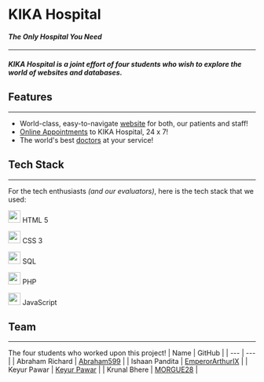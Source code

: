 # KIKA Hospital
#### _The Only Hospital You Need_
---
##### KIKA Hospital is a joint effort of four students who wish to explore the world of websites and databases.

## Features
---
- World-class, easy-to-navigate [website](https://emperorarthurix.github.io/KIKA-Hospital/index.html) for both, our patients and staff!
- [Online Appointments](https://emperorarthurix.github.io/KIKA-Hospital/appointment.html) to KIKA Hospital, 24 x 7!
- The world's best [doctors](https://emperorarthurix.github.io/KIKA-Hospital/doctors.html) at your service!

## Tech Stack
---
For the tech enthusiasts _(and our evaluators)_, here is the tech stack that we used:

<img src="https://upload.wikimedia.org/wikipedia/commons/thumb/6/61/HTML5_logo_and_wordmark.svg/1200px-HTML5_logo_and_wordmark.svg.png" height="25" width="25"/> HTML 5

<img src="https://upload.wikimedia.org/wikipedia/commons/thumb/d/d5/CSS3_logo_and_wordmark.svg/1200px-CSS3_logo_and_wordmark.svg.png" height="25" width="25"/> CSS 3

<img src="https://www.freeiconspng.com/thumbs/sql-server-icon-png/sql-server-icon-png-29.png" height="25" width="25"/> SQL

<img src="https://www.php.net/images/logos/new-php-logo.svg" height="25" width="25"/> PHP

<img src="https://www.freepnglogos.com/uploads/javascript-png/javascript-vector-logo-yellow-png-transparent-javascript-vector-12.png" height="25" width="25"/> JavaScript

## Team
---
The four students who worked upon this project!
| Name | GitHub |
| --- | --- |
| Abraham Richard | [Abraham599](https://github.com/Abraham599) |
| Ishaan Pandita | [EmperorArthurIX](https://github.com/EmperorArthurIX) |
| Keyur Pawar | [Keyur Pawar](#) |
| Krunal Bhere | [MORGUE28](https://github.com/MORGUE28) |

